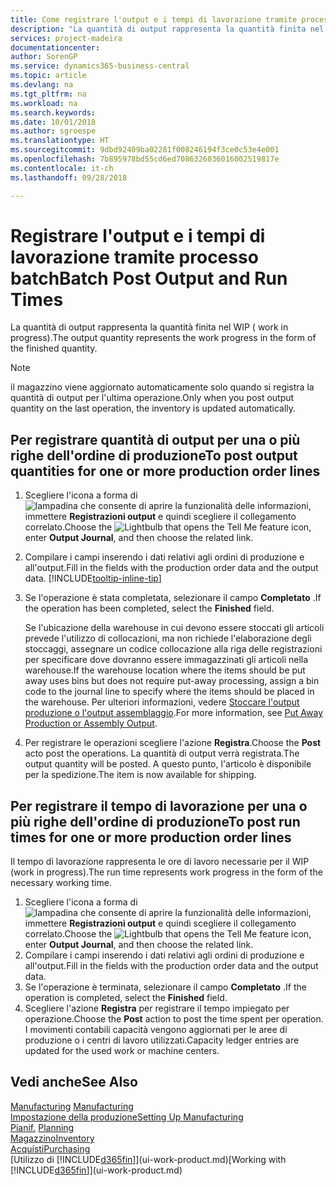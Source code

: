 ```yaml
---
title: Come registrare l'output e i tempi di lavorazione tramite processo batch| Microsoft Docs
description: "La quantità di output rappresenta la quantità finita nel WIP ( work in progress)."
services: project-madeira
documentationcenter: 
author: SorenGP
ms.service: dynamics365-business-central
ms.topic: article
ms.devlang: na
ms.tgt_pltfrm: na
ms.workload: na
ms.search.keywords: 
ms.date: 10/01/2018
ms.author: sgroespe
ms.translationtype: HT
ms.sourcegitcommit: 9dbd92409ba02281f008246194f3ce0c53e4e001
ms.openlocfilehash: 7b895978bd55cd6ed7086326036016002519817e
ms.contentlocale: it-ch
ms.lasthandoff: 09/28/2018

---
```

# <a name="batch-post-output-and-run-times"></a><span data-ttu-id="631c5-103">Registrare l'output e i tempi di lavorazione tramite processo batch</span><span class="sxs-lookup"><span data-stu-id="631c5-103">Batch Post Output and Run Times</span></span>
<span data-ttu-id="631c5-104">La quantità di output rappresenta la quantità finita nel WIP ( work in progress).</span><span class="sxs-lookup"><span data-stu-id="631c5-104">The output quantity represents the work progress in the form of the finished quantity.</span></span>  

> [!NOTE]
> <span data-ttu-id="631c5-105">il magazzino viene aggiornato automaticamente solo quando si registra la quantità di output per l'ultima operazione.</span><span class="sxs-lookup"><span data-stu-id="631c5-105">Only when you post output quantity on the last operation, the inventory is updated automatically.</span></span>  

## <a name="to-post-output-quantities-for-one-or-more-production-order-lines"></a><span data-ttu-id="631c5-106">Per registrare quantità di output per una o più righe dell'ordine di produzione</span><span class="sxs-lookup"><span data-stu-id="631c5-106">To post output quantities for one or more production order lines</span></span>
1. <span data-ttu-id="631c5-107">Scegliere l'icona a forma di ![lampadina che consente di aprire la funzionalità delle informazioni](media/ui-search/search_small.png "Informazioni sull'operazione che si desidera eseguire"), immettere **Registrazioni output** e quindi scegliere il collegamento correlato.</span><span class="sxs-lookup"><span data-stu-id="631c5-107">Choose the ![Lightbulb that opens the Tell Me feature](media/ui-search/search_small.png "Tell me what you want to do") icon, enter **Output Journal**, and then choose the related link.</span></span>  
2. <span data-ttu-id="631c5-108">Compilare i campi inserendo i dati relativi agli ordini di produzione e all'output.</span><span class="sxs-lookup"><span data-stu-id="631c5-108">Fill in the fields with the production order data and the output data.</span></span> [!INCLUDE[tooltip-inline-tip](includes/tooltip-inline-tip_md.md)]
3. <span data-ttu-id="631c5-109">Se l'operazione è stata completata, selezionare il campo **Completato** .</span><span class="sxs-lookup"><span data-stu-id="631c5-109">If the operation has been completed, select the **Finished** field.</span></span>  

    <span data-ttu-id="631c5-110">Se l'ubicazione della warehouse in cui devono essere stoccati gli articoli prevede l'utilizzo di collocazioni, ma non richiede l'elaborazione degli stoccaggi,  assegnare un codice collocazione alla riga delle registrazioni per specificare dove dovranno essere immagazzinati gli articoli nella warehouse.</span><span class="sxs-lookup"><span data-stu-id="631c5-110">If the warehouse location where the items should be put away uses bins but does not require put-away processing,  assign a bin code to the journal line to specify where the items should be placed in the warehouse.</span></span> <span data-ttu-id="631c5-111">Per ulteriori informazioni, vedere [Stoccare l'output produzione o l'output assemblaggio](warehouse-how-to-put-away-production-output.md).</span><span class="sxs-lookup"><span data-stu-id="631c5-111">For more information, see [Put Away Production or Assembly Output](warehouse-how-to-put-away-production-output.md).</span></span>  

4. <span data-ttu-id="631c5-112">Per registrare le operazioni scegliere l'azione **Registra**.</span><span class="sxs-lookup"><span data-stu-id="631c5-112">Choose the **Post** acto post the operations.</span></span> <span data-ttu-id="631c5-113">La quantità di output verrà registrata.</span><span class="sxs-lookup"><span data-stu-id="631c5-113">The output quantity will be posted.</span></span> <span data-ttu-id="631c5-114">A questo punto, l'articolo è disponibile per la spedizione.</span><span class="sxs-lookup"><span data-stu-id="631c5-114">The item is now available for shipping.</span></span>  

## <a name="to-post-run-times-for-one-or-more-production-order-lines"></a><span data-ttu-id="631c5-115">Per registrare il tempo di lavorazione per una o più righe dell'ordine di produzione</span><span class="sxs-lookup"><span data-stu-id="631c5-115">To post run times for one or more production order lines</span></span>
<span data-ttu-id="631c5-116">Il tempo di lavorazione rappresenta le ore di lavoro necessarie per il WIP (work in progress).</span><span class="sxs-lookup"><span data-stu-id="631c5-116">The run time represents work progress in the form of the necessary working time.</span></span>    

1.  <span data-ttu-id="631c5-117">Scegliere l'icona a forma di ![lampadina che consente di aprire la funzionalità delle informazioni](media/ui-search/search_small.png "Informazioni sull'operazione che si desidera eseguire"), immettere **Registrazioni output** e quindi scegliere il collegamento correlato.</span><span class="sxs-lookup"><span data-stu-id="631c5-117">Choose the ![Lightbulb that opens the Tell Me feature](media/ui-search/search_small.png "Tell me what you want to do") icon, enter **Output Journal**, and then choose the related link.</span></span>  
2. <span data-ttu-id="631c5-118">Compilare i campi inserendo i dati relativi agli ordini di produzione e all'output.</span><span class="sxs-lookup"><span data-stu-id="631c5-118">Fill in the fields with the production order data and the output data.</span></span>  
3.  <span data-ttu-id="631c5-119">Se l'operazione è terminata, selezionare il campo **Completato** .</span><span class="sxs-lookup"><span data-stu-id="631c5-119">If the operation is completed, select the **Finished** field.</span></span>  
4. <span data-ttu-id="631c5-120">Scegliere l'azione **Registra** per registrare il tempo impiegato per operazione.</span><span class="sxs-lookup"><span data-stu-id="631c5-120">Choose the **Post** action to post the time spent per operation.</span></span> <span data-ttu-id="631c5-121">I movimenti contabili capacità vengono aggiornati per le aree di produzione o i centri di lavoro utilizzati.</span><span class="sxs-lookup"><span data-stu-id="631c5-121">Capacity ledger entries are updated for the used work or machine centers.</span></span>

## <a name="see-also"></a><span data-ttu-id="631c5-122">Vedi anche</span><span class="sxs-lookup"><span data-stu-id="631c5-122">See Also</span></span>  
<span data-ttu-id="631c5-123">[Manufacturing](production-manage-manufacturing.md)  </span><span class="sxs-lookup"><span data-stu-id="631c5-123">[Manufacturing](production-manage-manufacturing.md)  </span></span>  
[<span data-ttu-id="631c5-124">Impostazione della produzione</span><span class="sxs-lookup"><span data-stu-id="631c5-124">Setting Up Manufacturing</span></span>](production-configure-production-processes.md)  
<span data-ttu-id="631c5-125">[Pianif.](production-planning.md)    </span><span class="sxs-lookup"><span data-stu-id="631c5-125">[Planning](production-planning.md)    </span></span>  
[<span data-ttu-id="631c5-126">Magazzino</span><span class="sxs-lookup"><span data-stu-id="631c5-126">Inventory</span></span>](inventory-manage-inventory.md)  
[<span data-ttu-id="631c5-127">Acquisti</span><span class="sxs-lookup"><span data-stu-id="631c5-127">Purchasing</span></span>](purchasing-manage-purchasing.md)  
<span data-ttu-id="631c5-128">[Utilizzo di [!INCLUDE[d365fin](includes/d365fin_md.md)]](ui-work-product.md)</span><span class="sxs-lookup"><span data-stu-id="631c5-128">[Working with [!INCLUDE[d365fin](includes/d365fin_md.md)]](ui-work-product.md)</span></span>

